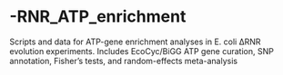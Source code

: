# -RNR_ATP_enrichment
Scripts and data for ATP-gene enrichment analyses in E. coli ΔRNR evolution experiments. Includes EcoCyc/BiGG ATP gene curation, SNP annotation, Fisher’s tests, and random-effects meta-analysis

